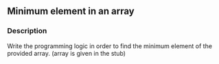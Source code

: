 ## Minimum element in an array

### Description

Write the programming logic in order to find the minimum element of the provided array. (array is given in the stub)
